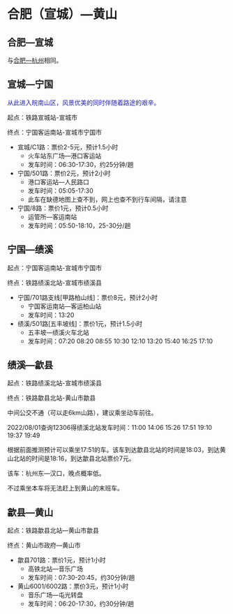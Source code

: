 # 合肥（宣城）—黄山

## 合肥—宣城

与[合肥—杭州](合肥-杭州.md)相同。

## 宣城—宁国

<p><font color="2222AA">从此进入皖南山区，风景优美的同时伴随着路途的艰辛。</font>

起点：铁路宣城站-宣城市

终点：宁国客运南站-宣城市宁国市

- 宣城/C1路：票价2-5元，预计1.5小时
  - 火车站东广场—港口客运站
  - 发车时间：06:30-17:30，约25分钟/趟
- 宁国/501路：票价2元，预计2小时
  - 港口客运站—人民路口
  - 发车时间：05:05-17:30
  - 此车在缺德地图上查不到，网上也查不到行车间隔，请注意
- 宁国/8路：票价1元，预计0.5小时
  - 运管所—客运南站
  - 发车时间：05:50-18:10，25-30分/趟

## 宁国—绩溪

起点：宁国客运南站-宣城市宁国市

终点：铁路绩溪北站-宣城市绩溪县

- 宁国/701路支线\[甲路柏山线]：票价8元，预计2小时
  - 宁国客运南站—客运柏山站
  - 发车时间：13:20
- 绩溪/501路\[五丰坡线]：票价1元，预计1.5小时
  - 五丰坡—绩溪火车北站
  - 发车时间：07:20 08:20 08:55 10:30 12:10 13:20 15:40 16:25 17:10

## 绩溪—歙县

起点：铁路绩溪北站-宣城市绩溪县

终点：铁路歙县北站-黄山市歙县

中间公交不通（可以走6km山路），建议乘坐动车前往。

2022/08/01查询12306得绩溪北站发车时间：11:00 14:06 15:26 17:51 19:10 19:37 19:49

根据前面推测预计可以乘坐17:51的车。该车到达歙县北站的时间是18:03，到达黄山北站的时间是18:16，到达歙县北站票价7元。

该车：杭州东—汉口，晚点概率低。

不过乘坐本车将无法赶上到黄山的末班车。

## 歙县—黄山

起点：铁路歙县北站—黄山市歙县

终点：黄山市政府—黄山市

- 歙县701路：票价1元，预计1小时
  - 高铁北站—音乐广场
  - 发车时间：07:30-20:45，约30分钟/趟
- 黄山6001/6002路：票价3元，预计1小时
  - 音乐广场—屯光转盘
  - 发车时间：06:20-17:30，约30分钟/趟
